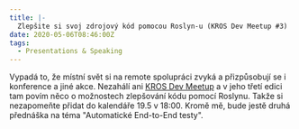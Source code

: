```yaml
---
title: |-
  Zlepšite si svoj zdrojový kód pomocou Roslyn-u (KROS Dev Meetup ‎#3)
date: 2020-05-06T08:46:00Z
tags:
  - Presentations & Speaking
---
```

Vypadá to, že místní svět si na remote spolupráci zvyká a přizpůsobují se i konference a jiné akce. Nezahálí ani [KROS Dev Meetup][1] a v jeho třetí edici tam povím něco o možnostech zlepšování kódu pomocí Roslynu. Takže si nezapomeňte přidat do kalendáře 19.5 v 18:00. Kromě mě, bude jestě druhá přednáška na téma "Automatické End-to-End testy".

[1]: https://blog.burgyn.online/2020/05/05/kros-dev-meetup-3